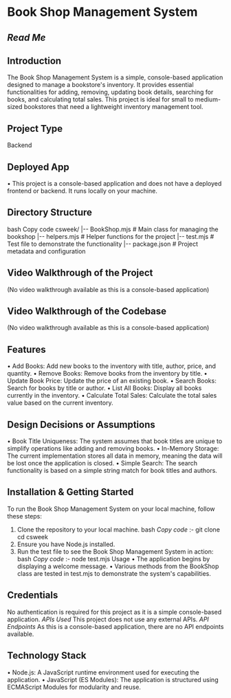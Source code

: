 
# **Book Shop Management System**
## *Read Me*

 
## Introduction 
The Book Shop Management System is a simple, console-based application designed to manage a bookstore's inventory. It provides essential functionalities for adding, removing, updating book details, searching for books, and calculating total sales. This project is ideal for small to medium-sized bookstores that need a lightweight inventory management tool. 
 
## Project Type 
Backend 
 
## Deployed App 
• 	This project is a console-based application and does not have a deployed frontend or backend. It runs locally on your machine. 
 
## Directory Structure 
bash Copy code csweek/ 
|-- BookShop.mjs          # Main class for managing the bookshop 
|-- helpers.mjs           # Helper functions for the project 
|-- test.mjs              # Test file to demonstrate the functionality 
|-- package.json          # Project metadata and configuration 
 
 
## Video Walkthrough of the Project 
(No video walkthrough available as this is a console-based application) 
 
## Video Walkthrough of the Codebase 
(No video walkthrough available as this is a console-based application) 
 
## Features 
•	Add Books: Add new books to the inventory with title, author, price, and quantity. 
•	Remove Books: Remove books from the inventory by title. 
•	Update Book Price: Update the price of an existing book. 
•	Search Books: Search for books by title or author. 
•	List All Books: Display all books currently in the inventory. 
•	Calculate Total Sales: Calculate the total sales value based on the current inventory. 
 
## Design Decisions or Assumptions 
•	Book Title Uniqueness: The system assumes that book titles are unique to simplify operations like adding and removing books. 
•	In-Memory Storage: The current implementation stores all data in memory, meaning the data will be lost once the application is closed. 
•	Simple Search: The search functionality is based on a simple string match for book titles and authors. 
 
## Installation & Getting Started 
To run the Book Shop Management System on your local machine, follow these steps: 
1.	Clone the repository to your local machine. 
bash 
*Copy code* :- git clone <repository-url> 
cd csweek 
2.	Ensure you have Node.js installed. 
3.	Run the test file to see the Book Shop Management System in action: 
bash 
*Copy code* :- node test.mjs 
Usage 
•	The application begins by displaying a welcome message. 
•	Various methods from the BookShop class are tested in test.mjs to demonstrate the system's capabilities. 
 
## Credentials 
No authentication is required for this project as it is a simple console-based application. 
*APIs Used* 
This project does not use any external APIs. 
*API Endpoints* 
As this is a console-based application, there are no API endpoints available. 
 
 
## Technology Stack 
•	Node.js: A JavaScript runtime environment used for executing the application. 
•	JavaScript (ES Modules): The application is structured using ECMAScript Modules for modularity and reuse. 
 
